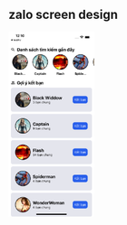 ## zalo screen design

<div style="display:flex; justify-content:space-between;">
  <img src="./src/styles/images/Simulator Screen Shot - iPhone 12 - 2021-05-04 at 12.10.47.png" width="30%">
</div> 